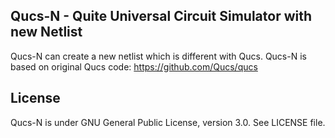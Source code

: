 
## Qucs-N - Quite Universal Circuit Simulator with new Netlist


Qucs-N can create a new netlist which is different with Qucs.
Qucs-N is based on original Qucs code: https://github.com/Qucs/qucs


## License

Qucs-N is under GNU General Public License, version 3.0. See LICENSE file.
